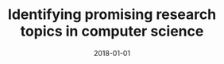 ---
# Documentation: https://wowchemy.com/docs/managing-content/

title: Identifying promising research topics in computer science
subtitle: ''
summary: ''
authors:
- kleminski
- kazienko
tags: []
categories: []
date: '2018-01-01'
lastmod: 2022-10-07T05:06:22Z
featured: false
draft: false

# Featured image
# To use, add an image named `featured.jpg/png` to your page's folder.
# Focal points: Smart, Center, TopLeft, Top, TopRight, Left, Right, BottomLeft, Bottom, BottomRight.
image:
  caption: ''
  focal_point: ''
  preview_only: false

# Projects (optional).
#   Associate this post with one or more of your projects.
#   Simply enter your project's folder or file name without extension.
#   E.g. `projects = ["internal-project"]` references `content/project/deep-learning/index.md`.
#   Otherwise, set `projects = []`.
projects: []
publishDate: '2022-10-07T05:06:21.225060Z'
publication_types:
- '6'
abstract: ''
publication: '*Network intelligence meets user centered social media networks*'
doi: 10.1007/978-3-319-90312-5_16
---
